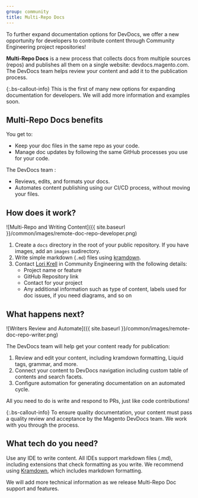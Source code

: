 ```yaml
---
group: community
title: Multi-Repo Docs
---
```


To further expand documentation options for DevDocs, we offer a new opportunity for developers to contribute content through Community Engineering project repositories!

**Multi-Repo Docs** is a new process that collects docs from multiple sources (repos) and publishes all them on a single website: devdocs.magento.com. The DevDocs team helps review your content and add it to the publication process.

{:.bs-callout-info}
This is the first of many new options for expanding documentation for developers. We will add more information and examples soon.

## Multi-Repo Docs benefits

You get to:

-  Keep your doc files in the same repo as your code.
-  Manage doc updates by following the same GitHub processes you use for your code.

The DevDocs team :

-  Reviews, edits, and formats your docs.
-  Automates content publishing using our CI/CD process, without moving your files.

## How does it work?

![Multi-Repo and Writing Content]({{ site.baseurl }}/common/images/remote-doc-repo-developer.png)

1. Create a `docs` directory in the root of your public repository. If you have images, add an `images` sudirectory.
1. Write simple markdown (`.md`) files using [kramdown](https://kramdown.gettalong.org/syntax.html).
1. Contact [Lori Krell](mailto:lkrell@adobe.com) in Community Engineering with the following details:
   -  Project name or feature
   -  GitHub Repository link
   -  Contact for your project
   -  Any additional information such as type of content, labels used for doc issues, if you need diagrams, and so on

## What happens next?

![Writers Review and Automate]({{ site.baseurl }}/common/images/remote-doc-repo-writer.png)

The DevDocs team will help get your content ready for publication:

1. Review and edit your content, including kramdown formatting, Liquid tags, grammar, and more.
1. Connect your content to DevDocs navigation including custom table of contents and search facets.
1. Configure automation for generating documentation on an automated cycle.

All you need to do is write and respond to PRs, just like code contributions!

{:.bs-callout-info}
To ensure quality documentation, your content must pass a quality review and acceptance by the Magento DevDocs team. We work with you through the process.

## What tech do you need?

Use any IDE to write content. All IDEs support markdown files (.md), including extensions that check formatting as you write. We recommend using [Kramdown](https://kramdown.gettalong.org/syntax.html), which includes markdown formatting.

We will add more technical information as we release Multi-Repo Doc support and features.
